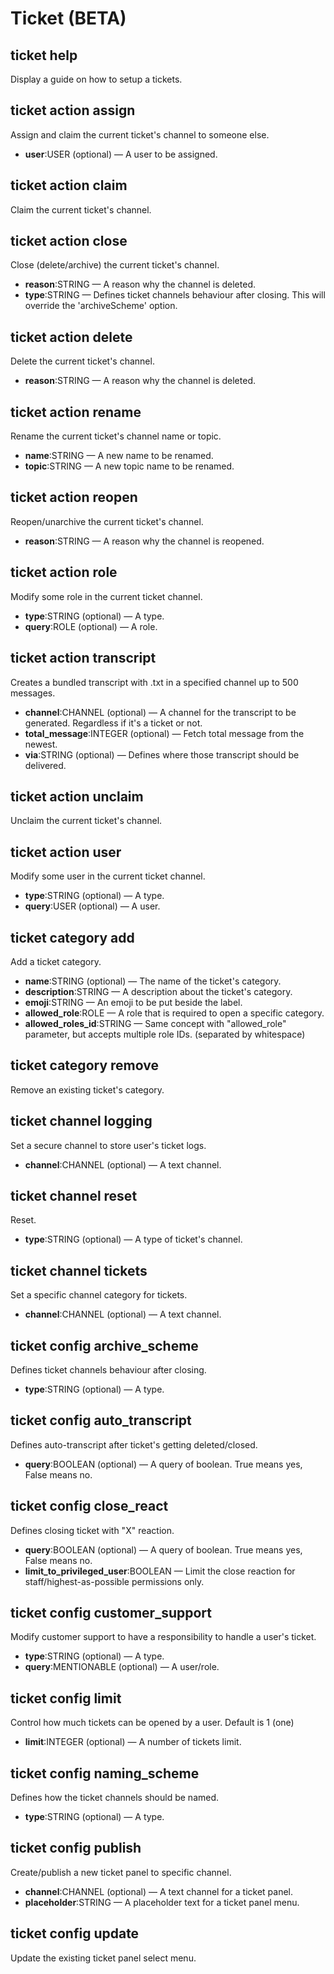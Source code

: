 # Ticket (BETA)

## ticket help

Display a guide on how to setup a tickets.

## ticket action assign

Assign and claim the current ticket's channel to someone else.

* **user**:USER (optional) — A user to be assigned.

## ticket action claim

Claim the current ticket's channel.

## ticket action close

Close (delete/archive) the current ticket's channel.

* **reason**:STRING — A reason why the channel is deleted.
* **type**:STRING — Defines ticket channels behaviour after closing. This will override the 'archiveScheme' option.

## ticket action delete

Delete the current ticket's channel.

* **reason**:STRING — A reason why the channel is deleted.

## ticket action rename

Rename the current ticket's channel name or topic.

* **name**:STRING — A new name to be renamed.
* **topic**:STRING — A new topic name to be renamed.

## ticket action reopen

Reopen/unarchive the current ticket's channel.

* **reason**:STRING — A reason why the channel is reopened.

## ticket action role

Modify some role in the current ticket channel.

* **type**:STRING (optional) — A type.
* **query**:ROLE (optional) — A role.

## ticket action transcript

Creates a bundled transcript with .txt in a specified channel up to 500 messages.

* **channel**:CHANNEL (optional) — A channel for the transcript to be generated. Regardless if it's a ticket or not.
* **total\_message**:INTEGER (optional) — Fetch total message from the newest.
* **via**:STRING (optional) — Defines where those transcript should be delivered.

## ticket action unclaim

Unclaim the current ticket's channel.

## ticket action user

Modify some user in the current ticket channel.

* **type**:STRING (optional) — A type.
* **query**:USER (optional) — A user.

## ticket category add

Add a ticket category.

* **name**:STRING (optional) — The name of the ticket's category.
* **description**:STRING — A description about the ticket's category.
* **emoji**:STRING — An emoji to be put beside the label.
* **allowed\_role**:ROLE — A role that is required to open a specific category.
* **allowed\_roles\_id**:STRING — Same concept with "allowed\_role" parameter, but accepts multiple role IDs. (separated by whitespace)

## ticket category remove

Remove an existing ticket's category.

## ticket channel logging

Set a secure channel to store user's ticket logs.

* **channel**:CHANNEL (optional) — A text channel.

## ticket channel reset

Reset.

* **type**:STRING (optional) — A type of ticket's channel.

## ticket channel tickets

Set a specific channel category for tickets.

* **channel**:CHANNEL (optional) — A text channel.

## ticket config archive\_scheme

Defines ticket channels behaviour after closing.

* **type**:STRING (optional) — A type.

## ticket config auto\_transcript

Defines auto-transcript after ticket's getting deleted/closed.

* **query**:BOOLEAN (optional) — A query of boolean. True means yes, False means no.

## ticket config close\_react

Defines closing ticket with "X" reaction.

* **query**:BOOLEAN (optional) — A query of boolean. True means yes, False means no.
* **limit\_to\_privileged\_user**:BOOLEAN — Limit the close reaction for staff/highest-as-possible permissions only.

## ticket config customer\_support

Modify customer support to have a responsibility to handle a user's ticket.

* **type**:STRING (optional) — A type.
* **query**:MENTIONABLE (optional) — A user/role.

## ticket config limit

Control how much tickets can be opened by a user. Default is 1 (one)

* **limit**:INTEGER (optional) — A number of tickets limit.

## ticket config naming\_scheme

Defines how the ticket channels should be named.

* **type**:STRING (optional) — A type.

## ticket config publish

Create/publish a new ticket panel to specific channel.

* **channel**:CHANNEL (optional) — A text channel for a ticket panel.
* **placeholder**:STRING — A placeholder text for a ticket panel menu.

## ticket config update

Update the existing ticket panel select menu.
